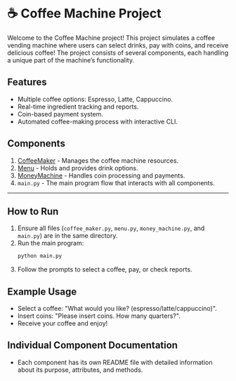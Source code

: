 # ☕ Coffee Machine Project

Welcome to the Coffee Machine project! This project simulates a coffee vending machine where users can select drinks, pay with coins, and receive delicious coffee! The project consists of several components, each handling a unique part of the machine’s functionality.

## Features
- Multiple coffee options: Espresso, Latte, Cappuccino.
- Real-time ingredient tracking and reports.
- Coin-based payment system.
- Automated coffee-making process with interactive CLI.

## Components
1. [CoffeeMaker](coffee_maker.md) - Manages the coffee machine resources.
2. [Menu](menu.md) - Holds and provides drink options.
3. [MoneyMachine](money_machine.md) - Handles coin processing and payments.
4. `main.py` - The main program flow that interacts with all components.

---

## How to Run

1. Ensure all files (`coffee_maker.py`, `menu.py`, `money_machine.py`, and `main.py`) are in the same directory.
2. Run the main program:
   ```bash
   python main.py
   ```
3. Follow the prompts to select a coffee, pay, or check reports.

## Example Usage
- Select a coffee: "What would you like? (espresso/latte/cappuccino)".
- Insert coins: "Please insert coins. How many quarters?".
- Receive your coffee and enjoy!

## Individual Component Documentation
- Each component has its own README file with detailed information about its purpose, attributes, and methods.

